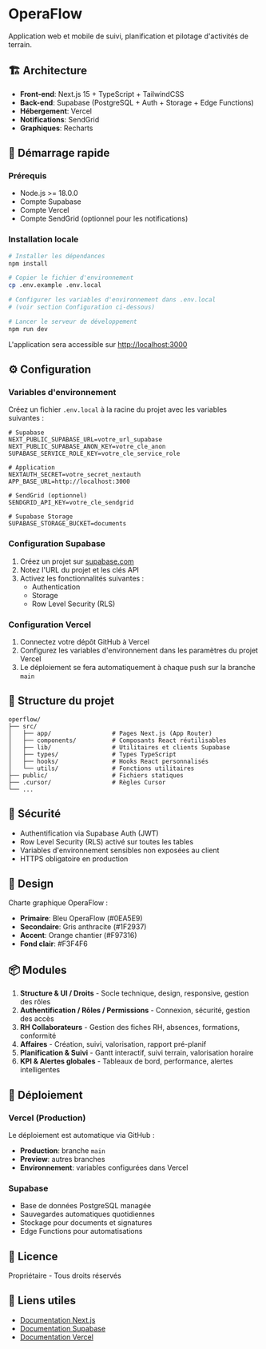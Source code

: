 # OperaFlow

Application web et mobile de suivi, planification et pilotage d'activités de terrain.

## 🏗️ Architecture

- **Front-end**: Next.js 15 + TypeScript + TailwindCSS
- **Back-end**: Supabase (PostgreSQL + Auth + Storage + Edge Functions)
- **Hébergement**: Vercel
- **Notifications**: SendGrid
- **Graphiques**: Recharts

## 🚀 Démarrage rapide

### Prérequis

- Node.js >= 18.0.0
- Compte Supabase
- Compte Vercel
- Compte SendGrid (optionnel pour les notifications)

### Installation locale

```bash
# Installer les dépendances
npm install

# Copier le fichier d'environnement
cp .env.example .env.local

# Configurer les variables d'environnement dans .env.local
# (voir section Configuration ci-dessous)

# Lancer le serveur de développement
npm run dev
```

L'application sera accessible sur [http://localhost:3000](http://localhost:3000)

## ⚙️ Configuration

### Variables d'environnement

Créez un fichier `.env.local` à la racine du projet avec les variables suivantes :

```env
# Supabase
NEXT_PUBLIC_SUPABASE_URL=votre_url_supabase
NEXT_PUBLIC_SUPABASE_ANON_KEY=votre_cle_anon
SUPABASE_SERVICE_ROLE_KEY=votre_cle_service_role

# Application
NEXTAUTH_SECRET=votre_secret_nextauth
APP_BASE_URL=http://localhost:3000

# SendGrid (optionnel)
SENDGRID_API_KEY=votre_cle_sendgrid

# Supabase Storage
SUPABASE_STORAGE_BUCKET=documents
```

### Configuration Supabase

1. Créez un projet sur [supabase.com](https://supabase.com)
2. Notez l'URL du projet et les clés API
3. Activez les fonctionnalités suivantes :
   - Authentication
   - Storage
   - Row Level Security (RLS)

### Configuration Vercel

1. Connectez votre dépôt GitHub à Vercel
2. Configurez les variables d'environnement dans les paramètres du projet Vercel
3. Le déploiement se fera automatiquement à chaque push sur la branche `main`

## 📁 Structure du projet

```
operflow/
├── src/
│   ├── app/                 # Pages Next.js (App Router)
│   ├── components/          # Composants React réutilisables
│   ├── lib/                 # Utilitaires et clients Supabase
│   ├── types/               # Types TypeScript
│   ├── hooks/               # Hooks React personnalisés
│   └── utils/               # Fonctions utilitaires
├── public/                  # Fichiers statiques
├── .cursor/                 # Règles Cursor
└── ...
```

## 🔐 Sécurité

- Authentification via Supabase Auth (JWT)
- Row Level Security (RLS) activé sur toutes les tables
- Variables d'environnement sensibles non exposées au client
- HTTPS obligatoire en production

## 🎨 Design

Charte graphique OperaFlow :
- **Primaire**: Bleu OperaFlow (#0EA5E9)
- **Secondaire**: Gris anthracite (#1F2937)
- **Accent**: Orange chantier (#F97316)
- **Fond clair**: #F3F4F6

## 📦 Modules

1. **Structure & UI / Droits** - Socle technique, design, responsive, gestion des rôles
2. **Authentification / Rôles / Permissions** - Connexion, sécurité, gestion des accès
3. **RH Collaborateurs** - Gestion des fiches RH, absences, formations, conformité
4. **Affaires** - Création, suivi, valorisation, rapport pré-planif
5. **Planification & Suivi** - Gantt interactif, suivi terrain, valorisation horaire
6. **KPI & Alertes globales** - Tableaux de bord, performance, alertes intelligentes

## 🚢 Déploiement

### Vercel (Production)

Le déploiement est automatique via GitHub :

- **Production**: branche `main`
- **Preview**: autres branches
- **Environnement**: variables configurées dans Vercel

### Supabase

- Base de données PostgreSQL managée
- Sauvegardes automatiques quotidiennes
- Stockage pour documents et signatures
- Edge Functions pour automatisations

## 📝 Licence

Propriétaire - Tous droits réservés

## 🔗 Liens utiles

- [Documentation Next.js](https://nextjs.org/docs)
- [Documentation Supabase](https://supabase.com/docs)
- [Documentation Vercel](https://vercel.com/docs)

